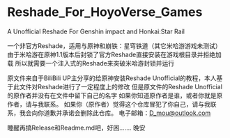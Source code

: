 # Reshade_For_HoyoVerse_Games
A Unofficial Reshade For Genshin impact and Honkai:Star Rail

一个非官方Reshade，适用与原神和崩铁：星穹铁道（其它米哈游游戏未测试）
由于米哈游在原神1.1版本后封锁了官方Reshade直接安装在游戏根目录并拒绝加载
所以就需要一个注入式的Reshade来突破米哈游封锁并运行

原文件来自于BiliBili UP主分享的给原神安装Reshade Unofficial的教程，本人基于此文件对Reshade进行了一定程度上的修改
但是原文件的Reshade Unofficial的原作者并没有在文件中留下自己的名字
如果你知道原作者是谁，或者你就是原作者，请与我联系。
如果你（原作者）觉得这个仓库冒犯了你自己，请与我联系，我会向你道歉并承诺会删除此仓库。
电子邮箱：D_mou@outlook.com

睡醒再搞Release和Readme.md吧，好困.......
晚安
